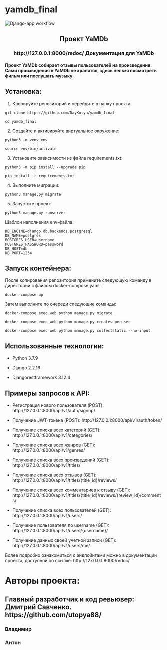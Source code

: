 # yamdb_final

![Django-app workflow](https://github.com/DayKotya/yamdb_final/actions/workflows/yamdb_workflow.yml/badge.svg)

<h2 align="center">Проект YaMDb</h2>
<h3 align="center">http://127.0.0.1:8000/redoc/ Документация для YaMDb</h3>
<h4>Проект YaMDb собирает отзывы пользователей на произведения. Сами произведения в YaMDb не хранятся, здесь нельзя посмотреть фильм или послушать музыку.</h4>

<h2>Установка:</h2>

1) Клонируйте репозиторий и перейдите в папку проекта:

```
git clone https://github.com/DayKotya/yamdb_final
```

```
cd yamdb_final
```

2) Cоздайте и активируйте виртуальное окружение:

```
python3 -m venv env
```

```
source env/bin/activate
```

3) Установите зависимости из файла requirements.txt:

```
python3 -m pip install --upgrade pip
```

```
pip install -r requirements.txt
```

4) Выполните миграции:

```
python3 manage.py migrate
```

5) Запустите проект:

```
python3 manage.py runserver
```


Шаблон наполнения env-файла:

```
DB_ENGINE=django.db.backends.postgresql
DB_NAME=postgres
POSTGRES_USER=username
POSTGRES_PASSWORD=password
DB_HOST=db
DB_PORT=1234
```

<h2>Запуск контейнера:</h2>
После копирования репозитория примените следующую команду в директории с файлом docker-compose.yaml:

```
docker-compose up
```

Затем выполните по очереди следующие команды:

```
docker-compose exec web python manage.py migrate
```

```
docker-compose exec web python manage.py createsuperuser
```

```
docker-compose exec web python manage.py collectstatic --no-input 
```

<h2>Использованные технологии:</h2>

<ul>
<li><p>Python 3.7.9</p></li>
<li><p>Django 2.2.16</p></li>
<li><p>Djangorestframework 3.12.4</p></li>
</ul>

<h2>Примеры запросов к API:</h2>

<ul>
<li><p>Регистрация нового пользователя (POST): http://127.0.0.1:8000/api/v1/auth/signup/</p></li>
<li><p>Получение JWT-токена (POST): http://127.0.0.1:8000/api/v1/auth/token/</p></li>
<li><p>Получение списка всех категорий (GET): http://127.0.0.1:8000/api/v1/categories/</p></li>
<li><p>Получение списка всех жанров (GET): http://127.0.0.1:8000/api/v1/genres/</p></li>
<li><p>Получение списка всех произведений (GET): http://127.0.0.1:8000/api/v1/titles/</p></li>
<li><p>Получение списка всех отзывов (GET): http://127.0.0.1:8000/api/v1/titles/{title_id}/reviews/</p></li>
<li><p>Получение списка всех комментариев к отзыву (GET): http://127.0.0.1:8000/api/v1/titles/{title_id}/reviews/{review_id}/comments/</p></li>
<li><p>Получение списка всех пользователей (GET): http://127.0.0.1:8000/api/v1/users/</p></li>
<li><p>Получение пользователя по username (GET): http://127.0.0.1:8000/api/v1/users/{username}/</p></li>
<li><p>Получение данных своей учетной записи (GET): http://127.0.0.1:8000/api/v1/users/me/</p></li>
</ul>
Более подробно ознакомиться с эндпойнтами можно в документации проекта, доступной по ссылке: http://127.0.0.1:8000/redoc/

<h1>Авторы проекта:</h1>
<h2>Главный разработчик и код ревьювер: Дмитрий Савченко. https://github.com/utopya88/</h2>
<h3>Владимир</h3>
<h3>Антон</h3>
